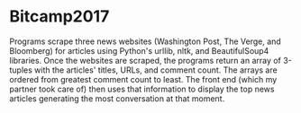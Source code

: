 # Bitcamp2017
Programs scrape three news websites (Washington Post, The Verge, and Bloomberg) 
for articles using Python's urllib, nltk, and BeautifulSoup4 libraries. Once the
websites are scraped, the programs return an array of 3-tuples with the articles'
titles, URLs, and comment count. The arrays are ordered from greatest comment 
count to least. The front end (which my partner took care of) then uses that
information to display the top news articles generating the most conversation at
that moment.
